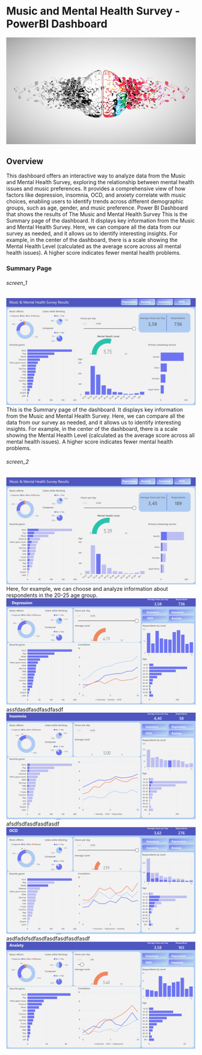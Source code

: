 # Music and Mental Health Survey - PowerBI Dashboard
![logo](https://github.com/Andrii-Klipailo/Power-BI-Dashboard/blob/main/screenshots/music_and_mental_health.jpg)
## Overview
This dashboard offers an interactive way to analyze data from the Music and Mental Health Survey, exploring the relationship between mental health issues and music preferences. It provides a comprehensive view of how factors like depression, insomnia, OCD, and anxiety correlate with music choices, enabling users to identify trends across different demographic groups, such as age, gender, and music preference.
Power BI Dashboard that shows the results of The Music and Mental Health Survey
This is the Summary page of the dashboard. It displays key information from the Music and Mental Health Survey.
Here, we can compare all the data from our survey as needed, and it allows us to identify interesting insights.
For example, in the center of the dashboard, there is a scale showing the Mental Health Level (calculated as the average score across all mental health issues).
A higher score indicates fewer mental health problems.
### Summary Page
###### screen_1
![Page1](https://github.com/Andrii-Klipailo/Power-BI-Dashboard/blob/main/screenshots/screenshot_1.png)
This is the Summary page of the dashboard. It displays key information from the Music and Mental Health Survey.
Here, we can compare all the data from our survey as needed, and it allows us to identify interesting insights.
For example, in the center of the dashboard, there is a scale showing the Mental Health Level (calculated as the average score across all mental health issues).
A higher score indicates fewer mental health problems.
###### screen_2
![Page2](https://github.com/Andrii-Klipailo/Power-BI-Dashboard/blob/main/screenshots/screenshot_2.png)
Here, for example, we can choose and analyze information about respondents in the 20-25 age group.
![Page3](https://github.com/Andrii-Klipailo/Power-BI-Dashboard/blob/main/screenshots/screenshot_3.png)
assfdasdfasdfasdfasdf
![Page4](https://github.com/Andrii-Klipailo/Power-BI-Dashboard/blob/main/screenshots/screenshot_4.png)
afsdfsdfasdfasdfasdf
![Page5](https://github.com/Andrii-Klipailo/Power-BI-Dashboard/blob/main/screenshots/screenshot_5.png)
asdfadsfsdfasdfasdfasdfasdfasdf
![Page6](https://github.com/Andrii-Klipailo/Power-BI-Dashboard/blob/main/screenshots/screenshot_6.png)
